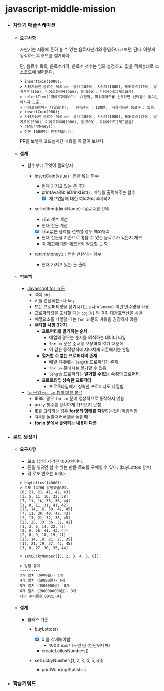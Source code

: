 # javascript-middle-mission
- ### 자판기 애플리케이션

  - #### 요구사항

    자판기는 시중에 흔히 볼 수 있는 음료자판기와 동일하다고 보면 된다. 이렇게 동작하도록 코드를 설계하자.

    단, 음료수 목록, 음료수가격, 음료수 갯수는 임의 설정하고, 값을 객체형태로 소스코드에 넣어둔다.

    ```
    > insertCoin(1000);
    > 사용가능한 음료수 목록 =>  콜라(1000), 사이다(1000), 포도쥬스(700), 딸기우유(500), 미에로화이바(900), 물(500), 파워에이드(재고없음)
    > selectItem("미에로화이바")  //만약, 파워에이드를 선택하면 선택할수 없다는 메시지 노출. 
    > 미에로화이바가 나왔습니다.   현재잔돈 : 100원,  사용가능한 음료수 : 없음
    > insertCoin(900);
    > 사용가능한 음료수 목록 =>  콜라(1000), 사이다(1000), 포도쥬스(700), 딸기우유(500), 미에로화이바(900), 물(500), 파워에이드(재고없음)
    > returnMoney();
    > 잔돈 1000원이 반환됐습니다.
    ```

    PR을 보낼때 코드설계한 내용을 꼭 같이 보낸다.

  - #### 설계

    - 함수부터 무엇이 필요할지

      - insertCoin(value) : 돈을 넣는 함수

        - 현재 가지고 있는 돈 추가
        - printAvailableDrinkList() : 메뉴를 출력해주는 함수
          - [x] 재고없음에 대한 예외처리 추가하기

      - selectItem(drinkName) : 음료수를 선택

        - 재고 갯수 계산
        - 현재 잔돈 계산

        - [x] 재고없는 음료를 선택할 경우 예외처리

        - 현재 잔돈을 기준으로 뽑을 수 있는 음료수가 있는지 체크
        - 각 재고에 대한 체크문이 필요할 듯 함

      - returnMoney() : 돈을 반환하는 함수

        - 현재 가지고 있는 돈 출력

  - #### 피드백

    - [Javascript for in 문](http://webclub.tistory.com/243)
      - 객체 `obj`
      - 키를 연산하는 `k`나 `key`
      - 또는 프로퍼티명을 상기시키는 `p`나 `n(=name)` 이란 변수명을 사용
      - 프로퍼티값을 표시할 때는 `obj[k]` 와 같이 대괄호연산을 사용
      - 배열요소를 나열할 때는 `for in`문의 사용을 권장하지 않음
      - **주의할 사항 3가지**
        - **프로퍼티를 열거하는 순서**
          - 배열의 경우는 순서를 의식하는 데이터 타입
          - `for in` 문은 순서를 보장하지 않기 때문에
          - 이 같은 동작방식에 지나치게 의존해서는 안됨
        - **열거할 수 없는 프로퍼티의 존재**
          - 배열 객체에는 `length` 프로퍼티가 존재
          - `for in` 문에서는 열거할 수 없음
          - `length` 프로퍼티는 **열거할 수 없는 속성**의 프로퍼티
        - **프로토타입 상속한 프로퍼티**
          - 프로토타입에서 상속한 프로퍼티도 나열함
    - [for문의 `var in` 형에 대한 분석](http://programmingsummaries.tistory.com/187)
      - IE8의 경우 `for in` 문이 정상적으로 동작하지 않음
      - array 갯수를 정확하게 가져오지 못함
      - IE를 고려하는 경우 **for문의 형태를 지양**하는것이 바람직함
      - `객체`를 돌릴때와 `배열`을 돌릴 때
      - **for in 문에서 출력되는 내용이 다름**

- ### 로또 생성기

  - #### 요구사항

    - 로또 1장의 가격은 1000원이다.
    - 돈을 넣으면 살 수 있는 만큼 로또를 구매할 수 있다. (buyLottos 함수)
    - 각 로또 번호는 6개다.

    ```
    > buyLottos(14000); 
    > 로또 14개를 발행했습니다.
    [8, 21, 23, 41, 42, 43]
    [3, 5, 11, 16, 32, 38]
    [7, 11, 16, 35, 36, 44]
    [1, 8, 11, 31, 41, 42]
    [13, 14, 16, 38, 42, 45]
    [7, 11, 30, 40, 42, 43]
    [2, 13, 22, 32, 38, 45]
    [23, 25, 33, 36, 39, 41]
    [1, 3, 5, 14, 22, 45]
    [5, 9, 38, 41, 43, 44]
    [2, 8, 9, 18, 19, 21]
    [13, 14, 18, 21, 23, 35]
    [17, 21, 29, 37, 42, 45]
    [3, 8, 27, 30, 35, 44]

    > setLuckyNumber([1, 2, 3, 4, 5, 6]);

    > 당첨 통계
    ---------
    3개 일치 (5000원)- 1개
    4개 일치 (50000원)- 0개
    5개 일치 (1500000원)- 0개
    6개 일치 (2000000000원)- 0개
    나의 수익률은 OO%입니다.
    ```

  - #### 설계

    - 클래스 기준

      - buyLottos()

        - [x] 0 을 삭제해야함
          - 1000 으로 나누면 됨 (천단위니까)
        - createLottosNumbers()

      - setLuckyNumber([1, 2, 3, 4, 5, 6]);

        - printWinningStatistics

- ### 학습키워드
